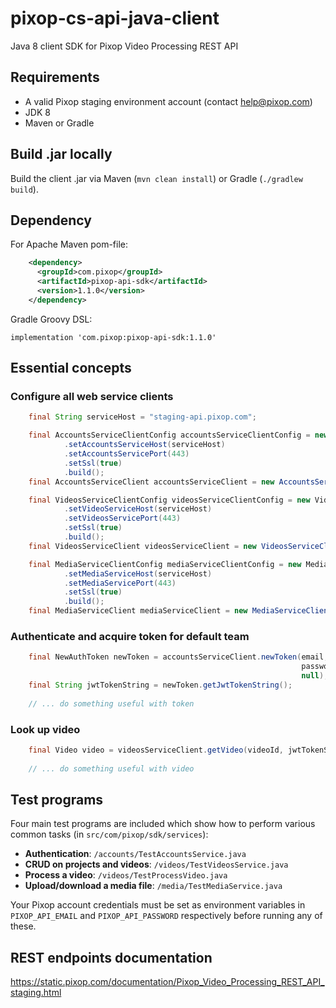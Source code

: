 # pixop-cs-api-java-client
Java 8 client SDK for Pixop Video Processing REST API

## Requirements
- A valid Pixop staging environment account (contact help@pixop.com)
- JDK 8
- Maven or Gradle

## Build .jar locally
Build the client .jar via Maven (`mvn clean install`) or Gradle (`./gradlew build`).

## Dependency
For Apache Maven pom-file:
```xml
    <dependency>
      <groupId>com.pixop</groupId>
      <artifactId>pixop-api-sdk</artifactId>
      <version>1.1.0</version>
    </dependency>
```

Gradle Groovy DSL:
```
implementation 'com.pixop:pixop-api-sdk:1.1.0'
```

## Essential concepts

### Configure all web service clients
```java
    final String serviceHost = "staging-api.pixop.com";

    final AccountsServiceClientConfig accountsServiceClientConfig = new AccountsServiceClientConfig.Builder()
            .setAccountsServiceHost(serviceHost)
            .setAccountsServicePort(443)
            .setSsl(true)
            .build();
    final AccountsServiceClient accountsServiceClient = new AccountsServiceClient(accountsServiceClientConfig);

    final VideosServiceClientConfig videosServiceClientConfig = new VideosServiceClientConfig.Builder()
            .setVideoServiceHost(serviceHost)
            .setVideosServicePort(443)
            .setSsl(true)
            .build();
    final VideosServiceClient videosServiceClient = new VideosServiceClient(videosServiceClientConfig);

    final MediaServiceClientConfig mediaServiceClientConfig = new MediaServiceClientConfig.Builder()
            .setMediaServiceHost(serviceHost)
            .setMediaServicePort(443)
            .setSsl(true)
            .build();
    final MediaServiceClient mediaServiceClient = new MediaServiceClient(mediaServiceClientConfig);
```

### Authenticate and acquire token for default team
```java
    final NewAuthToken newToken = accountsServiceClient.newToken(email,
                                                                 password,
                                                                 null);
    final String jwtTokenString = newToken.getJwtTokenString();
    
    // ... do something useful with token
```

### Look up video
```java    
    final Video video = videosServiceClient.getVideo(videoId, jwtTokenString).getVideo();
    
    // ... do something useful with video
```

## Test programs
Four main test programs are included which show how to perform various common tasks (in `src/com/pixop/sdk/services`):

- **Authentication**: `/accounts/TestAccountsService.java`
- **CRUD on projects and videos**: `/videos/TestVideosService.java`
- **Process a video**: `/videos/TestProcessVideo.java`
- **Upload/download a media file**: `/media/TestMediaService.java`

Your Pixop account credentials must be set as environment variables in `PIXOP_API_EMAIL` and `PIXOP_API_PASSWORD` respectively before running any of these.

## REST endpoints documentation

https://static.pixop.com/documentation/Pixop_Video_Processing_REST_API_staging.html
